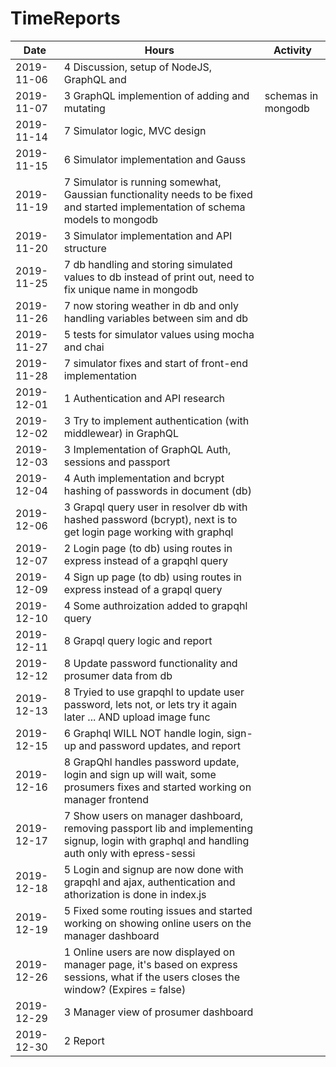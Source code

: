 # TimeReports

| Date  |      Hours    | Activity                                       |
| ----------- | ------- |------------------------------------------------
|    2019-11-06|   4      Discussion, setup of NodeJS, GraphQL and        ||                          MongoDB, preliminary schema defined            |
|    2019-11-07|   3       GraphQL implemention of adding and mutating    |                           schemas in mongodb                             |
|    2019-11-14|   7      Simulator logic, MVC design
|    2019-11-15|   6      Simulator implementation and Gauss
|    2019-11-19|   7      Simulator is running somewhat, Gaussian functionality needs to be fixed and started implementation of schema models to mongodb
|    2019-11-20|   3      Simulator implementation and API structure
|    2019-11-25|   7      db handling and storing simulated values to db instead of print out, need to fix unique name in mongodb
|    2019-11-26|   7      now storing weather in db and only handling variables between sim and db
|    2019-11-27|   5      tests for simulator values using mocha and chai
|    2019-11-28|   7      simulator fixes and start of front-end implementation
|    2019-12-01|   1      Authentication and API research
|    2019-12-02|   3      Try to implement authentication (with middlewear) in GraphQL
|    2019-12-03|   3      Implementation of GraphQL Auth, sessions and passport
|    2019-12-04|   4      Auth implementation and bcrypt hashing of passwords in document (db)
|    2019-12-06|   3      Grapql query user in resolver db with hashed password (bcrypt), next is to get login page working with graphql
|    2019-12-07|   2      Login page (to db) using routes in express instead of a grapqhl query
|    2019-12-09|   4      Sign up page (to db) using routes in express instead of a grapql query
|    2019-12-10|   4      Some authroization added to grapqhl query
|    2019-12-11|   8      Grapql query logic and report
|    2019-12-12|   8      Update password functionality and prosumer data from db
|    2019-12-13|   8      Tryied to use grapqhl to update user password, lets not, or lets try it again later ... AND upload image func
|    2019-12-15|   6      Graphql WILL NOT handle login, sign-up and password updates, and report
|    2019-12-16|   8      GrapQhl handles password update, login and sign up will wait, some prosumers fixes and started working on manager frontend
|    2019-12-17|   7      Show users on manager dashboard, removing passport lib and implementing signup, login with graphql and handling auth only with epress-sessi
|    2019-12-18|   5      Login and signup are now done with grapqhl and ajax, authentication and athorization is done in index.js
|    2019-12-19|   5      Fixed some routing issues and started working on showing online users on the manager dashboard
|    2019-12-26|   1      Online users are now displayed on manager page, it's based on express sessions, what if the users closes the window? (Expires = false)
|    2019-12-29|   3      Manager view of prosumer dashboard
|    2019-12-30|   2      Report